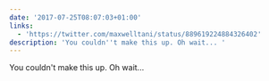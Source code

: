 ```yaml
---
date: '2017-07-25T08:07:03+01:00'
links:
  - 'https://twitter.com/maxwelltani/status/889619224884326402'
description: 'You couldn''t make this up. Oh wait... '
---
```

You couldn't make this up. Oh wait... 
